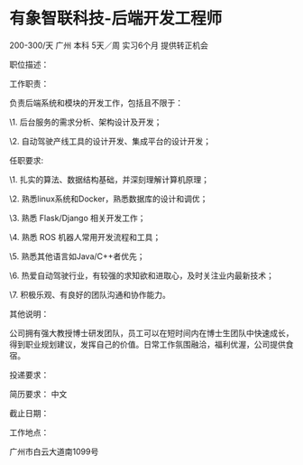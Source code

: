 # 有象智联科技-后端开发工程师

200-300/天 广州 本科 5天／周 实习6个月 提供转正机会

职位描述：

工作职责：

负责后端系统和模块的开发工作，包括且不限于：

\1. 后台服务的需求分析、架构设计及开发；

\2. 自动驾驶产线工具的设计开发、集成平台的设计开发；



任职要求:

\1. 扎实的算法、数据结构基础，并深刻理解计算机原理；

\2. 熟悉linux系统和Docker，熟悉数据库的设计和调优；

\3. 熟悉 Flask/Django 相关开发工作；

\4. 熟悉 ROS 机器人常用开发流程和工具；

\5. 熟悉其他语言如Java/C++者优先；

\6. 热爱自动驾驶行业，有较强的求知欲和进取心，及时关注业内最新技术；

\7. 积极乐观、有良好的团队沟通和协作能力。



其他说明：

公司拥有强大教授博士研发团队，员工可以在短时间内在博士生团队中快速成长，得到职业规划建议，发挥自己的价值。日常工作氛围融洽，福利优渥，公司提供食宿。

投递要求：

简历要求： 中文

截止日期：

工作地点：

广州市白云大道南1099号